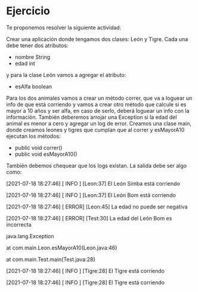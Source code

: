 # Ejercicio
Te proponemos resolver la siguiente actividad:

Crear una aplicación donde tengamos dos clases: León y Tigre. Cada una debe tener dos atributos:
- nombre String
- edad int 
  
y para la clase León vamos a agregar el atributo:
- esAlfa boolean

Para los dos animales vamos a crear un método correr, que va a loguear un info de que está corriendo y vamos a crear otro método que calcule si es mayor a 10 años y ser alfa, en caso de serlo, deberá loguear un info con la información.
También deberemos arrojar una Exception si la edad del animal es menor a cero y agregar un log de error. Creamos una clase main, donde creamos leones y tigres que cumplan que al correr y esMayorA10 ejecutan los métodos:
- public void correr()
- public void esMayorA10()
  
También debemos chequear que los logs existan.
La salida debe ser algo como:

[2021-07-18 18:27:46] [ INFO ] [Leon:37] El León Simba está corriendo

[2021-07-18 18:27:46] [ INFO ] [Leon:37] El León Bom está corriendo

[2021-07-18 18:27:46] [ ERROR] [Leon:45] La edad no puede ser negativa

[2021-07-18 18:27:46] [ ERROR] [Test:30] La edad del León Bom es incorrecta

java.lang.Exception

at com.main.Leon.esMayorA10(Leon.java:46)

at com.main.Test.main(Test.java:28)

[2021-07-18 18:27:46] [ INFO ] [Tigre:28] El Tigre está corriendo

[2021-07-18 18:27:46] [ INFO ] [Tigre:28] El Tigre está corriendo
